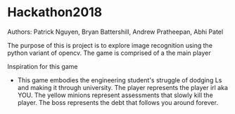 # Hackathon2018

Authors: Patrick Nguyen, Bryan Battershill, Andrew Pratheepan, Abhi Patel 

The purpose of this is project is to explore image recognition using the python variant of opencv.
The game is comprised of a the main player 

Inspiration for this game
- This game embodies the engineering student's struggle of dodging Ls and making it through university. The player represents the player irl aka YOU. The yellow minions represent assessments that slowly kill the player. The boss represents the debt that follows you around forever.
